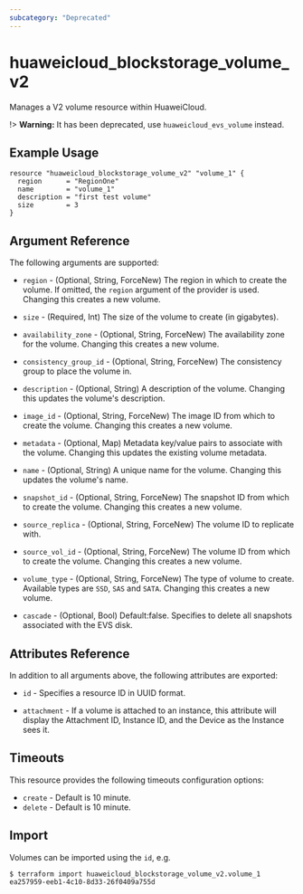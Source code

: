 ```yaml
---
subcategory: "Deprecated"
---
```


# huaweicloud_blockstorage_volume_v2

Manages a V2 volume resource within HuaweiCloud.

!> **Warning:** It has been deprecated, use `huaweicloud_evs_volume` instead.

## Example Usage

```hcl
resource "huaweicloud_blockstorage_volume_v2" "volume_1" {
  region      = "RegionOne"
  name        = "volume_1"
  description = "first test volume"
  size        = 3
}
```

## Argument Reference

The following arguments are supported:

* `region` - (Optional, String, ForceNew) The region in which to create the volume. If
    omitted, the `region` argument of the provider is used. Changing this
    creates a new volume.

* `size` - (Required, Int) The size of the volume to create (in gigabytes).

* `availability_zone` - (Optional, String, ForceNew) The availability zone for the volume.
    Changing this creates a new volume.

* `consistency_group_id` - (Optional, String, ForceNew) The consistency group to place the volume in.

* `description` - (Optional, String) A description of the volume. Changing this updates
    the volume's description.

* `image_id` - (Optional, String, ForceNew) The image ID from which to create the volume.
    Changing this creates a new volume.

* `metadata` - (Optional, Map) Metadata key/value pairs to associate with the volume.
    Changing this updates the existing volume metadata.

* `name` - (Optional, String) A unique name for the volume. Changing this updates the
    volume's name.

* `snapshot_id` - (Optional, String, ForceNew) The snapshot ID from which to create the volume.
    Changing this creates a new volume.

* `source_replica` - (Optional, String, ForceNew) The volume ID to replicate with.

* `source_vol_id` - (Optional, String, ForceNew) The volume ID from which to create the volume.
    Changing this creates a new volume.

* `volume_type` - (Optional, String, ForceNew) The type of volume to create. Available types are
    `SSD`, `SAS` and `SATA`. Changing this creates a new volume.

* `cascade` - (Optional, Bool) Default:false. Specifies to delete all snapshots associated with the EVS disk.

## Attributes Reference

In addition to all arguments above, the following attributes are exported:

* `id` - Specifies a resource ID in UUID format.

* `attachment` - If a volume is attached to an instance, this attribute will
    display the Attachment ID, Instance ID, and the Device as the Instance
    sees it.

## Timeouts
This resource provides the following timeouts configuration options:
* `create` - Default is 10 minute.
* `delete` - Default is 10 minute.

## Import

Volumes can be imported using the `id`, e.g.

```
$ terraform import huaweicloud_blockstorage_volume_v2.volume_1 ea257959-eeb1-4c10-8d33-26f0409a755d
```
